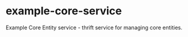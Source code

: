 example-core-service
====================

Example Core Entity service - thrift service for managing core entities.
